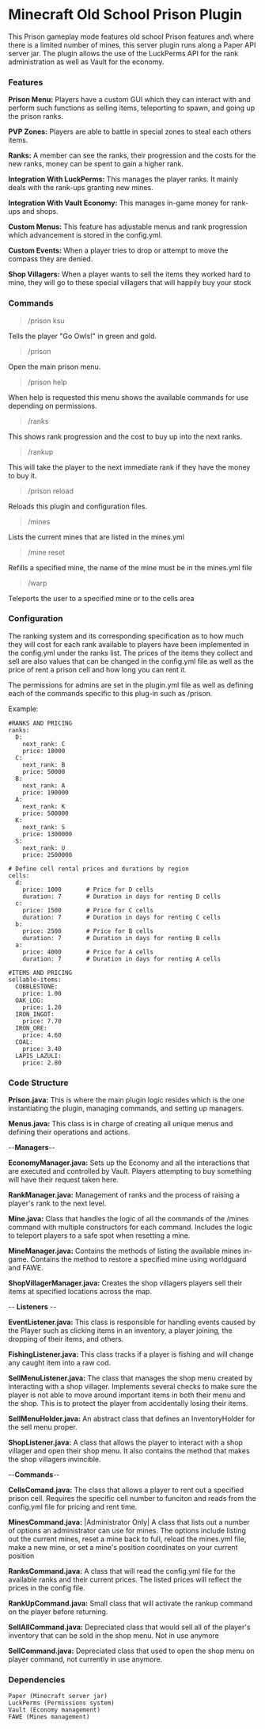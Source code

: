 # Minecraft Old School Prison Plugin

This Prison gameplay mode features old school Prison features and\ where there is a limited number of mines, this server plugin runs along a Paper API server jar. The plugin allows the use of the LuckPerms API for the rank administration as well as Vault for the economy.

### Features

**Prison Menu:** Players have a custom GUI which they can interact with and perform such functions as selling items, teleporting to spawn, and going up the prison ranks. 

**PVP Zones:** Players are able to battle in special zones to steal each others items.

**Ranks:** A member can see the ranks, their progression and the costs for the new ranks, money can be spent to gain a higher rank.

**Integration With LuckPerms:** This manages the player ranks. It mainly deals with the rank-ups granting new mines.

**Integration With Vault Economy:** This manages in-game money for rank-ups and shops.

**Custom Menus:** This feature has adjustable menus and rank progression which advancement is stored in the config.yml.

**Custom Events:** When a player tries to drop or attempt to move the compass they are denied.

**Shop Villagers:** When a player wants to sell the items they worked hard to mine, they will go to these special villagers that will happily buy your stock

### Commands

>/prison ksu

Tells the player "Go Owls!" in green and gold.

>/prison

Open the main prison menu.

>/prison help

When help is requested this menu shows the available commands for use depending on permissions.

>/ranks

This shows rank progression and the cost to buy up into the next ranks.

>/rankup

This will take the player to the next immediate rank if they have the money to buy it.

>/prison reload

Reloads this plugin and configuration files.

>/mines

Lists the current mines that are listed in the mines.yml

>/mine reset <minename>

Refills a specified mine, the name of the mine must be in the mines.yml file

>/warp <location>

Teleports the user to a specified mine or to the cells area

### Configuration

The ranking system and its corresponding specification as to how much they will cost for each rank available to players have been implemented in the config.yml under the ranks list. The prices of the items they collect and sell are also values that can be changed in the config.yml file as well as the price of rent a prison cell and how long you can rent it.

The permissions for admins are set in the plugin.yml file as well as defining each of the commands specific to this plug-in such as /prison.

Example: 
```
#RANKS AND PRICING
ranks:
  D:
    next_rank: C
    price: 18000
  C:
    next_rank: B
    price: 50000
  B:
    next_rank: A
    price: 190000
  A:
    next_rank: K
    price: 500000
  K:
    next_rank: S
    price: 1300000
  S:
    next_rank: U
    price: 2500000

# Define cell rental prices and durations by region
cells:
  d:
    price: 1000       # Price for D cells
    duration: 7       # Duration in days for renting D cells
  c:
    price: 1500       # Price for C cells
    duration: 7       # Duration in days for renting C cells
  b:
    price: 2500       # Price for B cells
    duration: 7       # Duration in days for renting B cells
  a:
    price: 4000       # Price for A cells
    duration: 7       # Duration in days for renting A cells

#ITEMS AND PRICING
sellable-items:
  COBBLESTONE:
    price: 1.00
  OAK_LOG:
    price: 1.20
  IRON_INGOT:
    price: 7.70
  IRON_ORE:
    price: 4.60
  COAL:
    price: 3.40
  LAPIS_LAZULI:
    price: 2.80
```

### Code Structure

**Prison.java:** This is where the main plugin logic resides which is the one instantiating the plugin, managing commands, and setting up managers.

**Menus.java:** This class is in charge of creating all unique menus and defining their operations and actions.

--**Managers**--

**EconomyManager.java:** Sets up the Economy and all the interactions that are executed and controlled by Vault. Players attempting to buy something will have their request taken here. 

**RankManager.java:** Management of ranks and the process of raising a player's rank to the next level.

**Mine.java:** Class that handles the logic of all the commands of the /mines command with multiple constructors for each command. Includes the logic to teleport players to a safe spot when resetting a mine.

**MineManager.java:** Contains the methods of listing the available mines in-game. Contains the method to restore a specified mine using worldguard and FAWE.

**ShopVillagerManager.java:** Creates the shop villagers players sell their items at specified locations across the map.

-- **Listeners** --

**EventListener.java:** This class is responsible for handling events caused by the Player such as clicking items in an inventory, a player joining, the dropping of their items, and others.

**FishingListener.java:** This class tracks if a player is fishing and will change any caught item into a raw cod.

**SellMenuListener.java:** The class that manages the shop menu created by interacting with a shop villager. Implements several checks to make sure the player is not able to move around important items in both their menu and the shop. This is to protect the player from accidentally losing their items.

**SellMenuHolder.java:** An abstract class that defines an InventoryHolder for the sell menu proper.

**ShopListener.java:** A class that allows the player to interact with a shop villager and open their shop menu.  It also contains the method that makes the shop villagers invincible.

--**Commands**--

**CellsComand.java:** The class that allows a player to rent out a specified prison cell. Requires the specific cell number to funciton and reads from the config.yml file for pricing and rent time.

**MinesCommand.java:** |Administrator Only| A class that lists out a number of options an administrator can use for mines. The options include listing out the current mines, reset a mine back to full, reload the mines.yml file, make a new mine, or set a mine's position coordinates on your current position

**RanksCommand.java:** A class that will read the config.yml file for the available ranks and their current prices. The listed prices will reflect the prices in the config file.

**RankUpCommand.java:** Small class that will activate the rankup command on the player before returning.

**SellAllCommand.java:** Depreciated class that would sell all of the player's inventory that can be sold in the shop menu. Not in use anymore

**SellCommand.java:** Depreciated class that used to open the shop menu on player command, not currently in use anymore.

### Dependencies
```
Paper (Minecraft server jar)
LuckPerms (Permissions system)
Vault (Economy management)
FAWE (Mines management)
```
